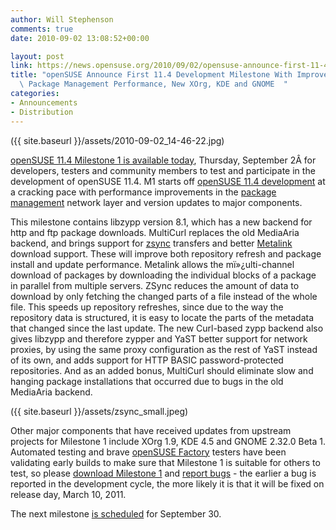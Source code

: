 ```yaml
---
author: Will Stephenson
comments: true
date: 2010-09-02 13:08:52+00:00

layout: post
link: https://news.opensuse.org/2010/09/02/opensuse-announce-first-11-4-development-milestone-with-improved-package-management-performance-new-xorg-kde-and-gnome/
title: "openSUSE Announce First 11.4 Development Milestone With Improved\
  \ Package Management Performance, New XOrg, KDE and GNOME  "
categories:
- Announcements
- Distribution
---
```

({{ site.baseurl }}/assets/2010-09-02_14-46-22.jpg)

[openSUSE 11.4 Milestone 1 is available today](http://software.opensuse.org/developer), Thursday, September 2Â for developers, testers and community members to test and participate in the development of openSUSE 11.4.  M1 starts off [openSUSE 11.4 development](http://en.opensuse.org/Portal:Factory) at a cracking pace with performance improvements in the [package management](http://en.opensuse.org/Portal:Libzypp) network layer and version updates to major components.

This milestone contains libzypp version 8.1, which has a new backend for http and ftp package downloads.  MultiCurl replaces the old MediaAria backend, and brings support for [zsync](http://zsync.moria.org.uk/) transfers and better [Metalink](http://en.wikipedia.org/wiki/Metalink) download support.  These will improve both repository refresh and package install and update performance.  Metalink allows the mï»¿ulti-channel download of packages by downloading the individual blocks of a package in parallel from multiple servers.  ZSync reduces the amount of data to download by only fetching the changed parts of a file instead of the whole file.  This speeds up repository refreshes, since due to the way the repository data is structured, it is easy to locate the parts of the metadata that changed since the last update.   The new Curl-based zypp backend also gives libzypp and therefore zypper and YaST better support for network proxies, by using the same proxy configuration as the rest of YaST instead of its own, and adds support for HTTP BASIC password-protected repositories.  And as an added bonus, MultiCurl should eliminate slow and hanging package installations that occurred due to bugs in the old MediaAria backend.

({{ site.baseurl }}/assets/zsync_small.jpeg)

Other major components that have received updates from upstream projects for Milestone 1 include XOrg 1.9, KDE 4.5 and GNOME 2.32.0 Beta 1.  Automated testing and brave [openSUSE Factory](http://en.opensuse.org/Portal:Factory) testers have been validating early builds to make sure that Milestone 1 is suitable for others to test, so please [download Milestone 1](http://software.opensuse.org/developer) and [report bugs](http://bugzilla.novell.com) - the earlier a bug is reported in the development cycle, the more likely it is that it will be fixed on release day, March 10, 2011.

The next milestone [is scheduled](http://www.suse.de/~coolo/opensuse_11.4/) for September 30.		
